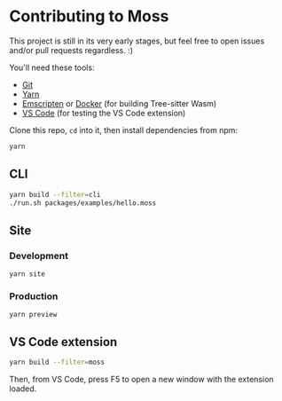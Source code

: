 # Contributing to Moss

This project is still in its very early stages, but feel free to open issues
and/or pull requests regardless. :)

You'll need these tools:

- [Git][]
- [Yarn][]
- [Emscripten][] or [Docker][] (for building Tree-sitter Wasm)
- [VS Code][] (for testing the VS Code extension)

Clone this repo, `cd` into it, then install dependencies from npm:

```sh
yarn
```

## CLI

```sh
yarn build --filter=cli
./run.sh packages/examples/hello.moss
```

## Site

### Development

```
yarn site
```

### Production

```
yarn preview
```

## VS Code extension

```sh
yarn build --filter=moss
```

Then, from VS Code, press F5 to open a new window with the extension loaded.

[docker]: https://docs.docker.com/get-docker/
[emscripten]: https://emscripten.org/docs/getting_started/downloads.html
[git]: https://git-scm.com/downloads
[vs code]: https://code.visualstudio.com/download
[yarn]: https://classic.yarnpkg.com/lang/en/docs/install/
